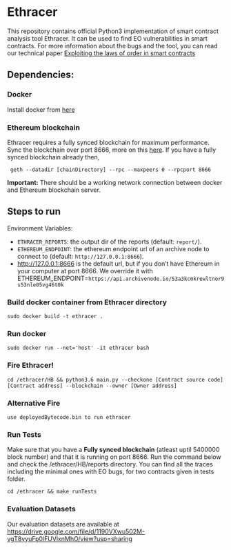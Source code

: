 # Ethracer

This repository contains official Python3 implementation of smart contract analysis tool Ethracer. It can be used to find EO vulnerabilities in smart contracts. For more information about the bugs and the tool, you can read our technical paper [Exploiting the laws of order in smart contracts](https://arxiv.org/abs/1810.11605)

## Dependencies:

### Docker

Install docker from [here](https://runnable.com/docker/install-docker-on-linux)

### Ethereum blockchain

Ethracer requires a fully synced blockchain for maximum performance. Sync the blockchain over port 8666, more on this [here](https://github.com/ethereum/go-ethereum). If you have a fully synced blockchain already then,

     geth --datadir [chainDirectory] --rpc --maxpeers 0 --rpcport 8666

**Important:** There should be a working network connection between docker and Ethereum blockchain server.

## Steps to run

Environment Variables:

- `ETHRACER_REPORTS`: the output dir of the reports (default: `report/`).
- `ETHEREUM_ENDPOINT`: the ethereum endpoint url of an archive node to connect to (default: `http://127.0.0.1:8666`).
- http://127.0.0.1:8666  is the default url, but if you don’t have Ethereum in your computer at port 8666. We override it with            ETHEREUM_ENDPOINT=`https://api.archivenode.io/53a3kcmkrewltnor9s53nle05vg46t0k`
### Build docker container from Ethracer directory

    sudo docker build -t ethracer .

### Run docker

    sudo docker run --net='host' -it ethracer bash

### Fire Ethracer!

    cd /ethracer/HB && python3.6 main.py --checkone [Contract source code] [Contract address] --blockchain --owner [Owner address]
### Alternative Fire
    
    use deployedBytecode.bin to run ethracer
    
### Run Tests

Make sure that you have a **Fully synced blockchain** (atleast uptil 5400000 block number) and that it is running on port 8666. Run the command below and check the /ethracer/HB/reports directory. You can find all the traces including the minimal ones with EO bugs, for two contracts given in tests folder.

    cd /ethracer && make runTests

### Evaluation Datasets

Our evaluation datasets are available at https://drive.google.com/file/d/1190VXwu502M-vgT8yyuFp0lFUVlxnMhO/view?usp=sharing
